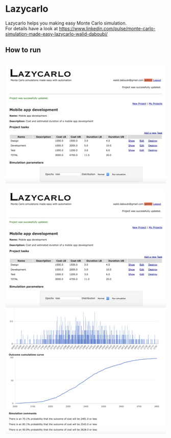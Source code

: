 # Lazycarlo

Lazycarlo helps you making easy Monte Carlo simulation.
<br>For details have a look at https://www.linkedin.com/pulse/monte-carlo-simulation-made-easy-lazycarlo-walid-daboubi/
<h2>How to run</h2>
<br>
<img src="poster.png">


![alt text](poster.png)
![alt text](poster2.png)
